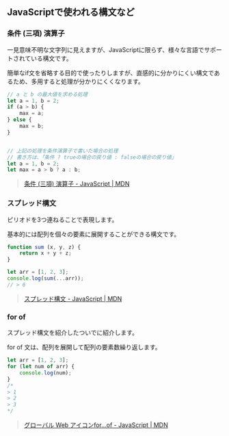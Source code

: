 ## JavaScriptで使われる構文など

### 条件 (三項) 演算子

一見意味不明な文字列に見えますが、JavaScriptに限らず、様々な言語でサポートされている構文です。

簡単なif文を省略する目的で使ったりしますが、直感的に分かりにくい構文であるため、多用すると処理が分かりにくくなります。

```javascript
// a と b の最大値を求める処理
let a = 1, b = 2;
if (a > b) {
    max = a;
} else {
    max = b;
}


// 上記の処理を条件演算子で書いた場合の処理
// 書き方は、「条件 ? trueの場合の戻り値 : falseの場合の戻り値」
let a = 1, b = 2;
let max = a > b ? a : b;
```

> [条件 (三項) 演算子 - JavaScript | MDN](https://developer.mozilla.org/ja/docs/Web/JavaScript/Reference/Operators/Conditional_Operator)

### スプレッド構文

ピリオドを3つ連ねることで表現します。

基本的には配列を個々の要素に展開することができる構文です。

```javascript
function sum (x, y, z) {
    return x + y + z;
}

let arr = [1, 2, 3];
console.log(sum(...arr));
// > 6
```

> [スプレッド構文 - JavaScript | MDN
](https://developer.mozilla.org/ja/docs/Web/JavaScript/Reference/Operators/Spread_syntax)

### for of

スプレッド構文を紹介したついでに紹介します。

for of 文は、配列を展開して配列の要素数繰り返します。

```javascript
let arr = [1, 2, 3];
for (let num of arr) {
    console.log(num);
}
/*
> 1
> 2
> 3
*/
```

> [グローバル Web アイコンfor...of - JavaScript | MDN](https://developer.mozilla.org/ja/docs/Web/JavaScript/Reference/Statements/for...of)